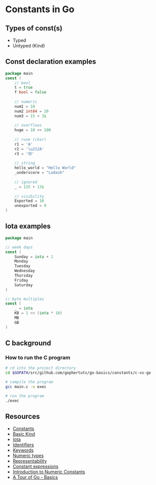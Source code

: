 # Constants in Go

## Types of const(s)

- Typed
- Untyped (Kind)

## Const declaration examples

```go
package main
const (
	// bool
	t = true
	f bool = false
	
	// numeric
	num1 = 10
	num2 int64 = 20
	num3 = 15 + 3i
	
	// overflows
	huge = 10 << 100
	
	// rune (char)
	r1 = 'A'
	r2 = '\u212A'
	r3 = '你'
	
	// string
	hello_world = "Hello World"
	_underscore = "Lodash"
	
	// ignored
	_ = 125 + 13i
	
	// visibility
	Exported = 10
	unexported = 0
)
```

## Iota examples

```go
package main

// week days
const (
	Sunday = iota + 1
	Monday
	Tuesday
	Wednesday
	Thursday
	Friday
	Saturday
)

// byte multiples
const (
	_ = iota
	KB = 1 << (iota * 10)
	MB
	GB
)
```

## C background

### How to run the C program

```bash
# cd into the project directory
cd $GOPATH/src/github.com/gophertuts/go-basics/constants/c-vs-go

# compile the program
gcc main.c -o exec

# run the program
./exec
```

## Resources

- [Constants](https://blog.golang.org/constants)
- [Basic Kind](https://golang.org/pkg/go/types/#Basic.Kind)
- [Iota](https://github.com/golang/go/wiki/Iota)
- [Identifiers](https://golang.org/ref/spec#Identifiers)
- [Keywords](https://golang.org/ref/spec#Keywords)
- [Numeric types](https://golang.org/ref/spec#Numeric_types)
- [Representability](https://golang.org/ref/spec#Representability)
- [Constant expressions](https://golang.org/ref/spec#Constant_expressions)
- [Introduction to Numeric Constants](https://www.ardanlabs.com/blog/2014/04/introduction-to-numeric-constants-in-go.html)
- [A Tour of Go - Basics](https://tour.golang.org/basics/1)
